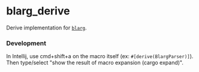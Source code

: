 # blarg_derive
Derive implementation for [`blarg`](https://github.com/sawatzkylindsey/blarg).

### Development
In Intellij, use cmd+shift+a on the macro itself (ex: `#[derive(BlargParser)]`).
Then type/select "show the result of macro expansion (cargo expand)".
